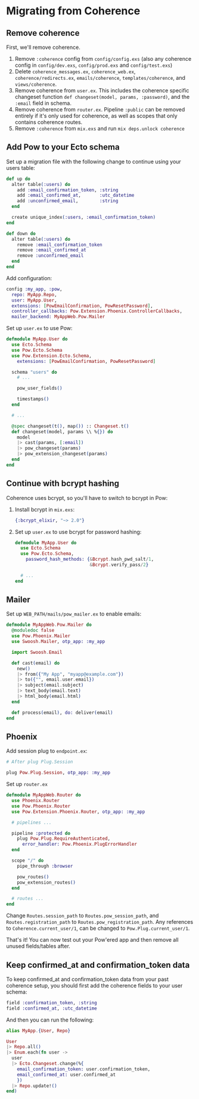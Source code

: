 # Migrating from Coherence

## Remove coherence

First, we'll remove coherence.

  1. Remove `:coherence` config from `config/config.exs` (also any coherence config in `config/dev.exs`, `config/prod.exs` and `config/test.exs`)
  2. Delete `coherence_messages.ex`, `coherence_web.ex`, `coherence/redirects.ex`, `emails/coherence`, `templates/coherence`, and `views/coherence`.
  3. Remove coherence from `user.ex`. This includes the coherence specific changeset function `def changeset(model, params, :password)`, and the `:email` field in schema.
  4. Remove coherence from `router.ex`. Pipeline `:public` can be removed entirely if it's only used for coherence, as well as scopes that only contains coherence routes.
  5. Remove `:coherence` from `mix.exs` and run `mix deps.unlock coherence`

## Add Pow to your Ecto schema

Set up a migration file with the following change to continue using your users table:

  ```elixir
  def up do
    alter table(:users) do
      add :email_confirmation_token, :string
      add :email_confirmed_at,       :utc_datetime
      add :unconfirmed_email,        :string
    end

    create unique_index(:users, :email_confirmation_token)
  end

  def down do
    alter table(:users) do
      remove :email_confirmation_token
      remove :email_confirmed_at
      remove :unconfirmed_email
    end
  end
  ```

Add configuration:

```elixir
config :my_app, :pow,
  repo: MyApp.Repo,
  user: MyApp.User,
  extensions: [PowEmailConfirmation, PowResetPassword],
  controller_callbacks: Pow.Extension.Phoenix.ControllerCallbacks,
  mailer_backend: MyAppWeb.Pow.Mailer
```

Set up `user.ex` to use Pow:

  ```elixir
  defmodule MyApp.User do
    use Ecto.Schema
    use Pow.Ecto.Schema
    use Pow.Extension.Ecto.Schema,
      extensions: [PowEmailConfirmation, PowResetPassword]

    schema "users" do
      # ...

      pow_user_fields()

      timestamps()
    end

    # ...

    @spec changeset(t(), map()) :: Changeset.t()
    def changeset(model, params \\ %{}) do
      model
      |> cast(params, [:email])
      |> pow_changeset(params)
      |> pow_extension_changeset(params)
    end
  end
  ```

## Continue with bcrypt hashing

Coherence uses bcrypt, so you'll have to switch to bcrypt in Pow:

 1. Install bcrypt in `mix.exs`:

    ```elixir
    {:bcrypt_elixir, "~> 2.0"}
    ```

 2. Set up `user.ex` to use bcrypt for password hashing:

    ```elixir
    defmodule MyApp.User do
      use Ecto.Schema
      use Pow.Ecto.Schema,
        password_hash_methods: {&Bcrypt.hash_pwd_salt/1,
                                &Bcrypt.verify_pass/2}

      # ...
    end
    ```

## Mailer

Set up `WEB_PATH/mails/pow_mailer.ex` to enable emails:

  ```elixir
  defmodule MyAppWeb.Pow.Mailer do
    @moduledoc false
    use Pow.Phoenix.Mailer
    use Swoosh.Mailer, otp_app: :my_app

    import Swoosh.Email

    def cast(email) do
      new()
      |> from({"My App", "myapp@example.com"})
      |> to({"", email.user.email})
      |> subject(email.subject)
      |> text_body(email.text)
      |> html_body(email.html)
    end

    def process(email), do: deliver(email)
  end
  ```

## Phoenix

Add session plug to `endpoint.ex`:

  ```elixir
  # After plug Plug.Session

  plug Pow.Plug.Session, otp_app: :my_app
  ```

Set up `router.ex`

  ```elixir
  defmodule MyAppWeb.Router do
    use Phoenix.Router
    use Pow.Phoenix.Router
    use Pow.Extension.Phoenix.Router, otp_app: :my_app

    # pipelines ...

    pipeline :protected do
      plug Pow.Plug.RequireAuthenticated,
        error_handler: Pow.Phoenix.PlugErrorHandler
    end

    scope "/" do
      pipe_through :browser

      pow_routes()
      pow_extension_routes()
    end

    # routes ...
  end
  ```

Change `Routes.session_path` to `Routes.pow_session_path`, and
`Routes.registration_path` to `Routes.pow_registration_path`. Any references to `Coherence.current_user/1`, can be changed to `Pow.Plug.current_user/1`.

That's it! You can now test out your Pow'ered app and then remove all unused fields/tables after.

## Keep confirmed_at and confirmation_token data

To keep confirmed_at and confirmation_token data from your past coherence setup, you should first add the coherence fields to your user schema:

```elixir
field :confirmation_token, :string
field :confirmed_at, :utc_datetime
```

And then you can run the following:

```elixir
alias MyApp.{User, Repo}

User
|> Repo.all()
|> Enum.each(fn user ->
  user
  |> Ecto.Changeset.change(%{
    email_confirmation_token: user.confirmation_token,
    email_confirmed_at: user.confirmed_at
    })
  |> Repo.update!()
end)
```

